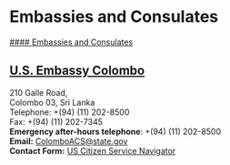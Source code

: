 # Embassies and Consulates

[#### Embassies and Consulates](javascript:void(0); "Embassies and Consulates")

## [U.S. Embassy Colombo](https://lk.usembassy.gov/)

210 Galle Road,  
Colombo 03, Sri Lanka  
Telephone: +(94) (11) 202-8500  
Fax: +(94) (11) 202-7345  
**Emergency after-hours telephone**: +(94) (11) 202-8500  
**Email:** [ColomboACS@state.gov](mailto:ColomboACS@state.gov)   
**Contact Form:** [US Citizen Service Navigator](https://lk.usembassy.gov/colombo-acs-navigator/)